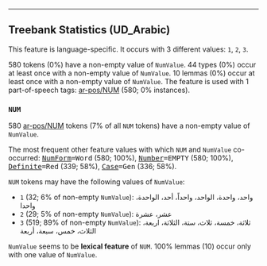 

--------------------------------------------------------------------------------

## Treebank Statistics (UD_Arabic)

This feature is language-specific.
It occurs with 3 different values: `1`, `2`, `3`.

580 tokens (0%) have a non-empty value of `NumValue`.
44 types (0%) occur at least once with a non-empty value of `NumValue`.
10 lemmas (0%) occur at least once with a non-empty value of `NumValue`.
The feature is used with 1 part-of-speech tags: [ar-pos/NUM]() (580; 0% instances).

### `NUM`

580 [ar-pos/NUM]() tokens (7% of all `NUM` tokens) have a non-empty value of `NumValue`.

The most frequent other feature values with which `NUM` and `NumValue` co-occurred: <tt><a href="NumForm.html">NumForm</a>=Word</tt> (580; 100%), <tt><a href="Number.html">Number</a>=EMPTY</tt> (580; 100%), <tt><a href="Definite.html">Definite</a>=Red</tt> (339; 58%), <tt><a href="Case.html">Case</a>=Gen</tt> (336; 58%).

`NUM` tokens may have the following values of `NumValue`:

* `1` (32; 6% of non-empty `NumValue`): واحد، واحدة، الواحد، واحداً، أحد، الواحدة، واحدا
* `2` (29; 5% of non-empty `NumValue`): عشر، عشرة
* `3` (519; 89% of non-empty `NumValue`): ثلاثة، خمسة، ثلاث، ستة، الثلاثة، اربعة، الثلاث، خمس، سبعة، أربعة

`NumValue` seems to be **lexical feature** of `NUM`. 100% lemmas (10) occur only with one value of `NumValue`.

